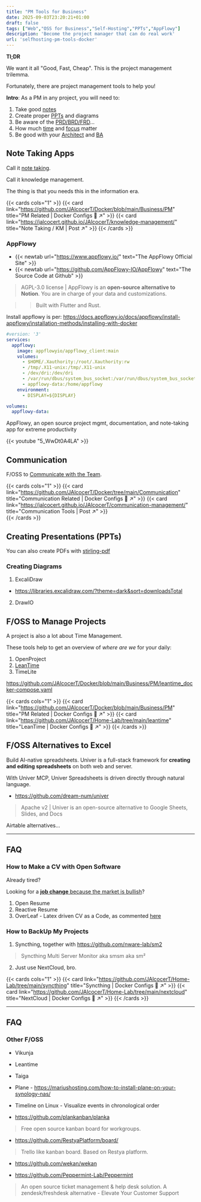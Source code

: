 ```yaml
---
title: "PM Tools for Business"
date: 2025-09-03T23:20:21+01:00
draft: false
tags: ["Web","OSS for Business","Self-Hosting","PPTs","AppFlowy"]
description: 'Become the project manager that can do real work'   
url: 'selfhosting-pm-tools-docker'    
---
```



**Tl;DR**

We want it all "Good, Fast, Cheap". This is the project management trilemma.

Fortunately, there are project management tools to help you!

**Intro**: As a PM in any project, you will need to:

1. Take good [notes](#note-taking-apps)
2. Create proper [PPTs](#creating-presentations-ppts) and diagrams
3. Be aware of the [PRD/BRD/FRD](https://jalcocert.github.io/JAlcocerT/brd-vs-frd-for-data-analytics/)...
4. How much [time](https://jalcocert.github.io/JAlcocerT/time-management-data-analytics/) and [focus](https://jalcocert.github.io/JAlcocerT/tools-to-improve-focus/) matter
5. Be good with your [Architect](https://jalcocert.github.io/JAlcocerT/data-analytics-architecture/) and [BA](https://jalcocert.github.io/JAlcocerT/business-analytics-skills/)


## Note Taking Apps

Call it [note taking](https://jalcocert.github.io/JAlcocerT/knowledge-management/).

Call it knowledge management.

The thing is that you needs this in the information era.

{{< cards cols="1" >}}
  {{< card link="https://github.com/JAlcocerT/Docker/blob/main/Business/PM" title="PM Related | Docker Configs 🐋 ↗" >}}
  {{< card link="https://jalcocert.github.io/JAlcocerT/knowledge-management/" title="Note Taking / KM | Post ↗" >}}
{{< /cards >}}


### AppFlowy

<!-- https://itsfoss.com/appflowy/ -->

* {{< newtab url="https://www.appflowy.io/" text="The AppFlowy Official Site" >}}
* {{< newtab url="https://github.com/AppFlowy-IO/AppFlowy" text="The Source Code at Github" >}}

> AGPL-3.0 license | AppFlowy is an **open-source alternative to Notion**. You are in charge of your data and customizations.

> > Built with Flutter and Rust.

Install appflowy is per: <https://docs.appflowy.io/docs/appflowy/install-appflowy/installation-methods/installing-with-docker>

```yml
#version: '3'
services:
  appflowy:
    image: appflowyio/appflowy_client:main
    volumes:
      - $HOME/.Xauthority:/root/.Xauthority:rw
      - /tmp/.X11-unix:/tmp/.X11-unix
      - /dev/dri:/dev/dri
      - /var/run/dbus/system_bus_socket:/var/run/dbus/system_bus_socket
      - appflowy-data:/home/appflowy
    environment:
      - DISPLAY=${DISPLAY}

volumes:
  appflowy-data:
```

AppFlowy, an open source project mgmt, documentation, and note-taking app for extreme productivity

{{< youtube "5_WwDt0A4LA" >}}


<!-- <https://www.youtube.com/watch?v=5_WwDt0A4LA> -->

## Communication

F/OSS to [Communicate with the Team](https://jalcocert.github.io/JAlcocerT/communication-management).

{{< cards cols="1" >}}
  {{< card link="https://github.com/JAlcocerT/Docker/tree/main/Communication" title="Communication Related | Docker Configs 🐋 ↗" >}}
  {{< card link="https://jalcocert.github.io/JAlcocerT/communication-management/" title="Communication Tools | Post ↗" >}}  
{{< /cards >}}

## Creating Presentations (PPTs)

You can also create PDFs with [stirling-pdf](https://fossengineer.com/selfhosting-stirling-pdf)

### Creating Diagrams

1. ExcaliDraw

* https://libraries.excalidraw.com/?theme=dark&sort=downloadsTotal

2. DrawIO

## F/OSS to Manage Projects

A project is also a lot about Time Management.

These tools help to get an overview of *where are we* for your daily: 

1. OpenProject
2. [LeanTime](https://fossengineer.com/selfhosting-Leantime-docker/)
3. TimeLite

https://github.com/JAlcocerT/Docker/blob/main/Business/PM/leantime_docker-compose.yaml

{{< cards cols="1" >}}
  {{< card link="https://github.com/JAlcocerT/Docker/blob/main/Business/PM" title="PM Related | Docker Configs 🐋 ↗" >}}
  {{< card link="https://github.com/JAlcocerT/Home-Lab/tree/main/leantime" title="LeanTime | Docker Configs 🐋 ↗" >}}
{{< /cards >}}

## F/OSS Alternatives to Excel

Build AI-native spreadsheets. Univer is a full-stack framework for **creating and editing spreadsheets** on both web and server.

With Univer MCP, Univer Spreadsheets is driven directly through natural language. 

* https://github.com/dream-num/univer

> Apache v2 | Univer is an open-source alternative to Google Sheets, Slides, and Docs

Airtable alternatives...


---

## FAQ


### How to Make a CV with Open Software

Already tired?

Looking for a [**job change** because the market is bullish](https://jalcocert.github.io/JAlcocerT/playwright-101/)?

1. Open Resume
2. Reactive Resume
3. OverLeaf - Latex driven CV as a Code, as commented [here](https://jalcocert.github.io/JAlcocerT/playwright-101/)

### How to BackUp My Projects

1. Syncthing, together with https://github.com/nware-lab/sm2

> Syncthing Multi Server Monitor aka smsm aka sm²

2. Just use NextCloud, bro.

{{< cards cols="1" >}}
  {{< card link="https://github.com/JAlcocerT/Home-Lab/tree/main/syncthing" title="Syncthing | Docker Configs 🐋 ↗" >}}
  {{< card link="https://github.com/JAlcocerT/Home-Lab/tree/main/nextcloud" title="NextCloud | Docker Configs 🐋 ↗" >}}
{{< /cards >}}


---

## FAQ

### Other F/OSS

* Vikunja
* Leantime
* Taiga
* Plane - https://mariushosting.com/how-to-install-plane-on-your-synology-nas/

* Timeline on Linux - Visualize events in chronological order

* https://github.com/plankanban/planka

> Free open source kanban board for workgroups.

* https://github.com/RestyaPlatform/board/

>  Trello like kanban board. Based on Restya platform. 

* https://github.com/wekan/wekan

* https://github.com/Peppermint-Lab/Peppermint

>  An open source ticket management & help desk solution. A zendesk/freshdesk alternative - Elevate Your Customer Support